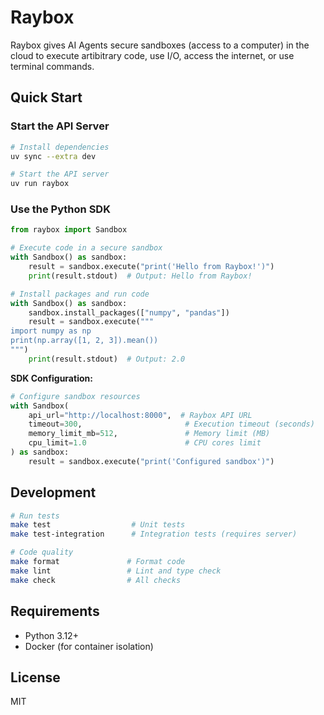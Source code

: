 # Raybox

Raybox gives AI Agents secure sandboxes (access to a computer) in the cloud to execute artibitrary code, use I/O, access the internet, or use terminal commands.

## Quick Start

### Start the API Server

```bash
# Install dependencies
uv sync --extra dev

# Start the API server
uv run raybox
```

### Use the Python SDK

```python
from raybox import Sandbox

# Execute code in a secure sandbox
with Sandbox() as sandbox:
    result = sandbox.execute("print('Hello from Raybox!')")
    print(result.stdout)  # Output: Hello from Raybox!

# Install packages and run code
with Sandbox() as sandbox:
    sandbox.install_packages(["numpy", "pandas"])
    result = sandbox.execute("""
import numpy as np
print(np.array([1, 2, 3]).mean())
""")
    print(result.stdout)  # Output: 2.0
```

**SDK Configuration:**

```python
# Configure sandbox resources
with Sandbox(
    api_url="http://localhost:8000",  # Raybox API URL
    timeout=300,                       # Execution timeout (seconds)
    memory_limit_mb=512,               # Memory limit (MB)
    cpu_limit=1.0                      # CPU cores limit
) as sandbox:
    result = sandbox.execute("print('Configured sandbox')")
```

## Development

```bash
# Run tests
make test                  # Unit tests
make test-integration      # Integration tests (requires server)

# Code quality
make format               # Format code
make lint                 # Lint and type check
make check                # All checks
```

## Requirements

- Python 3.12+
- Docker (for container isolation)

## License
MIT
